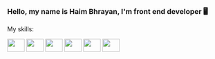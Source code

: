 ### Hello, my name is Haim Bhrayan, I'm front end developer 🖥️
<style>img{cursor-point:none;
}</style>
<p>My skills:</p>
<div>       <img height='30' width='40' src="https://cdn.jsdelivr.net/gh/devicons/devicon/icons/angularjs/angularjs-original.svg" /> 
            <img height='30' width='40' src="https://cdn.jsdelivr.net/gh/devicons/devicon/icons/javascript/javascript-original.svg" />
            <img height='30' width='40' src="https://cdn.jsdelivr.net/gh/devicons/devicon/icons/html5/html5-plain-wordmark.svg" />
            <img height='30' width='40'src="https://cdn.jsdelivr.net/gh/devicons/devicon/icons/css3/css3-plain-wordmark.svg" />
            <img height='30' width='40'src="https://cdn.jsdelivr.net/gh/devicons/devicon/icons/react/react-original-wordmark.svg" />
            <img height='30' width='40'src="https://cdn.jsdelivr.net/gh/devicons/devicon/icons/wordpress/wordpress-original.svg" />
        
</div>
